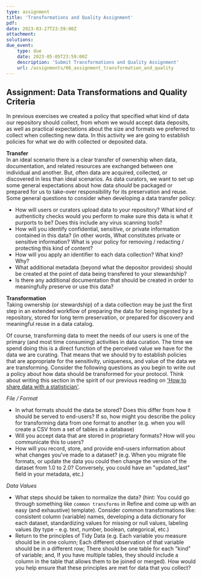 ```yaml
---
type: assignment
title: 'Transformations and Quality Assignment'
pdf:
date: 2023-03-27T23:59:00Z
attachment:
solutions:
due_event:
    type: due
    date: 2023-05-05T23:59:00Z
    description: 'Submit Transformations and Quality Assignment'
    url: /assignments/06_assignment_transformation_and_quality
---
```

## Assignment: Data Transformations and Quality Criteria

In previous exercises we created a policy that specified what kind of data our repository should collect, from whom we would accept data deposits, as well as practical expectations about the size and formats we preferred to collect when collecting new data. In this activity we are going to establish policies for what we do with collected or deposited data.

**Transfer**        
In an ideal scenario there is a clear transfer of ownership when data, documentation, and related resources are exchanged between one individual and another. But, often data are acquired, collected, or discovered in less than ideal scenarios. As data curators, we want to set up some general expectations about how data *should* be packaged or prepared for us to take-over responsibility for its preservation and reuse. Some general questions to consider when developing a data transfer policy:    

- How will users or curators upload data to your repository? What kind of authenticity checks would you perform to make sure this data is what it purports to be? Does this include any virus scanning tools?
- How will you identify confidential, sensitive, or private information contained in this data? (in other words, What constitutes private or sensitive information?  What is your policy for removing / redacting / protecting this kind of content?
- How will you apply an identifier to each data collection? What kind? Why?
- What additional metadata (beyond what the depositor provides) should be created at the point of data being transfered to your stewardship?
- Is there any additional documentation that should be created in order to meaningfully preserve or use this data?

**Transformation**      
Taking ownership (or stewardship) of a data collection may be just the first step in an extended workflow of preparing the data for being ingested by a repository, stored for long term preservation, or prepared for discovery and meaningful reuse in a data catalog.

Of course, transforming data to meet the needs of our users is one of the primary (and most time consuming) activities in data curation. The time we spend doing this is a direct function of the perceived value we have for the data we are curating. That means that we should try to establish policies that are appropriate for the sensitivity, uniqueness, and value of the data we are transforming. Consider the following questions as you begin to write out a policy about how data should be transformed for your protocol. Think about writing this section in the spirit of our previous reading on ['How to share data with a statistician'](https://github.com/jtleek/datasharing).

*File / Format*    
- In what formats should the data be stored? Does this differ from how it should be served to end-users? If so, how might you describe the policy for transforming data from one format to another (e.g. when you will create a CSV from a set of tables in a database)
- Will you accept data that are stored in proprietary formats? How will you communicate this to users?
- How will you record, store, and provide end-users information about what changes you've made to a dataset? (e.g. When you migrate file formats, or update the data you could then change the version of the dataset from 1.0 to 2.0? Conversely, you could have an "updated_last" field in your metadata, etc.)

*Data Values*           
- What steps should be taken to normalize the data? (hint: You could go through something like `common transforms` in Refine and come up with an easy (and exhaustive) template). Consider common transformations like: consistent column (variable) names, developing a data dictionary for each dataset, standardizing values for missing or null values, labeling values (by type - e.g. text, number, boolean, categorical, etc.)
- Return to the principles of Tidy Data (e.g. Each variable you measure should be in one column; Each different observation of that variable should be in a different row; There should be one table for each "kind" of variable; and, If you have multiple tables, they should include a column in the table that allows them to be joined or merged). How would you help ensure that these principles are met for data that you collect?
